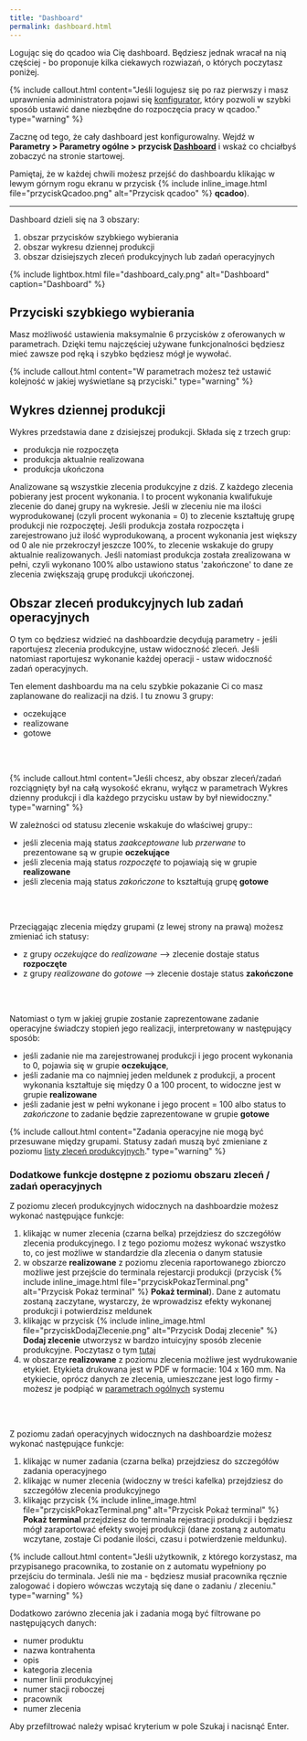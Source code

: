```yaml
---
title: "Dashboard"
permalink: dashboard.html 
---
```


Logując się do qcadoo wia Cię dashboard. Będziesz jednak wracał na nią częściej - bo proponuje kilka ciekawych rozwiazań, o których poczytasz poniżej.

{% include callout.html content="Jeśli logujesz się po raz pierwszy i masz uprawnienia administratora pojawi się [konfigurator](/konfigurator), który pozwoli w szybki sposób ustawić dane niezbędne do rozpoczęcia pracy w qcadoo." type="warning" %}


Zacznę od tego, że cały dashboard jest konfigurowalny. Wejdź w **Parametry > Parametry ogólne > przycisk [Dashboard](/parametry-dashboard)** i wskaż co chciałbyś zobaczyć na stronie startowej. 

Pamiętaj, że w każdej chwili możesz przejść do dashboardu klikając w lewym górnym rogu ekranu w przycisk {% include inline_image.html file="przyciskQcadoo.png" alt="Przycisk qcadoo" %} **qcadoo**).

---

Dashboard dzieli się na 3 obszary:
1. obszar przycisków szybkiego wybierania
2. obszar wykresu dziennej produkcji
3. obszar dzisiejszych zleceń produkcyjnych lub zadań operacyjnych

{% include lightbox.html file="dashboard_caly.png" alt="Dashboard" caption="Dashboard" %}

## Przyciski szybkiego wybierania

Masz możliwość ustawienia maksymalnie 6 przycisków z oferowanych w parametrach. Dzięki temu najczęściej używane funkcjonalności będziesz mieć zawsze pod ręką i szybko będziesz mógł je wywołać.

{% include callout.html content="W parametrach możesz też ustawić kolejność w jakiej wyświetlane są przyciski." type="warning" %}

## Wykres dziennej produkcji

Wykres przedstawia dane z dzisiejszej produkcji. Składa się z trzech grup:
- produkcja nie rozpoczęta
- produkcja aktualnie realizowana
- produkcja ukończona

Analizowane są wszystkie zlecenia produkcyjne z dziś. Z każdego zlecenia pobierany jest procent wykonania. I to procent wykonania kwalifukuje zlecenie do danej grupy na wykresie. Jeśli w zleceniu nie ma ilości wyprodukowanej (czyli procent wykonania = 0) to zlecenie kształtuję grupę produkcji nie rozpoczętej. Jeśli produkcja została rozpoczęta i zarejestrowano już ilość wyprodukowaną, a procent wykonania jest większy od 0 ale nie przekroczył jeszcze 100%, to zlecenie wskakuje do grupy aktualnie realizowanych. Jeśli natomiast produkcja została zrealizowana w pełni, czyli wykonano 100% albo ustawiono status 'zakończone' to dane ze zlecenia zwiększają grupę produkcji ukończonej.

## Obszar zleceń produkcyjnych lub zadań operacyjnych

O tym co będziesz widzieć na dashboardzie decydują parametry - jeśli raportujesz zlecenia produkcyjne, ustaw widoczność zleceń. Jeśli natomiast raportujesz wykonanie każdej operacji - ustaw widoczność zadań operacyjnych.

Ten element dashboardu ma na celu szybkie pokazanie Ci co masz zaplanowane do realizacji na dziś. I tu znowu 3 grupy:
- oczekujące
- realizowane
- gotowe
<br/>
<br/>

{% include callout.html content="Jeśli chcesz, aby obszar zleceń/zadań rozciągnięty był na całą wysokość ekranu, wyłącz w parametrach Wykres dzienny produkcji i dla każdego przycisku ustaw by był niewidoczny." type="warning" %}

W zależności od statusu zlecenie wskakuje do właściwej grupy::
- jeśli zlecenia mają status _zaakceptowane_ lub _przerwane_ to prezentowane są w grupie **oczekujące**
- jeśli zlecenia mają status _rozpoczęte_ to pojawiają się w grupie **realizowane**
- jeśli zlecenia mają status _zakończone_ to kształtują grupę **gotowe** 
<br/>
<br/>

Przeciągając zlecenia między grupami (z lewej strony na prawą) możesz zmieniać ich statusy:
- z grupy _oczekujące_ do _realizowane_ --> zlecenie dostaje status **rozpoczęte**
- z grupy _realizowane_ do _gotowe_ --> zlecenie dostaje status **zakończone**
<br/>
<br/>

Natomiast o tym w jakiej grupie zostanie zaprezentowane zadanie operacyjne świadczy stopień jego realizacji, interpretowany w następujący sposób:
- jeśli zadanie nie ma zarejestrowanej produkcji i jego procent wykonania to 0, pojawia się w grupie **oczekujące**,
- jeśli zadanie ma co najmniej jeden meldunek z produkcji, a procent wykonania kształtuje się między 0 a 100 procent, to widoczne jest w grupie **realizowane**
- jeśli zadanie jest w pełni wykonane i jego procent = 100 albo status to _zakończone_ to zadanie będzie zaprezentowane w grupie **gotowe**

{% include callout.html content="Zadania operacyjne nie mogą być przesuwane między grupami. Statusy zadań muszą być zmieniane z poziomu [listy zleceń produkcyjnych](/zlecenia-produkcyjne)." type="warning" %}

### Dodatkowe funkcje dostępne z poziomu obszaru zleceń / zadań operacyjnych

Z poziomu zleceń produkcyjnych widocznych na dashboardzie możesz wykonać następujące funkcje:
1. klikając w numer zlecenia (czarna belka) przejdziesz do szczegółów zlecenia produkcyjnego. I z tego poziomu możesz wykonać wszystko to, co jest możliwe w standardzie dla zlecenia o danym statusie
2. w obszarze **realizowane** z poziomu zlecenia raportowanego zbiorczo możliwe jest przejście do terminala rejestarcji produkcji (przycisk {% include inline_image.html file="przyciskPokazTerminal.png" alt="Przycisk Pokaż terminal" %} **Pokaż terminal**). Dane z automatu zostaną zaczytane, wystarczy, że wprowadzisz efekty wykonanej produkcji i potwierdzisz meldunek
3. klikając w przycisk {% include inline_image.html file="przyciskDodajZlecenie.png" alt="Przycisk Dodaj zlecenie" %} **Dodaj zlecenie** utworzysz w bardzo intuicyjny sposób zlecenie produkcyjne. Poczytasz o tym [tutaj](/dashboard-dodawanie-zlecen)
4. w obszarze **realizowane** z poziomu zlecenia możliwe jest wydrukowanie etykiet. Etykieta drukowana jest w PDF w formacie: 104 x 160 mm. Na etykiecie, oprócz danych ze zlecenia, umieszczane jest logo firmy - możesz je podpiąć w [parametrach ogólnych](/parametry-glowna.html#główna) systemu
<br/>
<br/>

Z poziomu zadań operacyjnych widocznych na dashboardzie możesz wykonać następujące funkcje:
1. klikając w numer zadania (czarna belka) przejdziesz do szczegółów zadania operacyjnego
2. klikając w numer zlecenia (widoczny w treści kafelka) przejdziesz do szczegółów zlecenia produkcyjnego
3. klikając przycisk {% include inline_image.html file="przyciskPokazTerminal.png" alt="Przycisk Pokaż terminal" %} **Pokaż terminal** przejdziesz do terminala rejestracji produkcji i będziesz mógł zaraportować efekty swojej produkcji (dane zostaną z automatu wczytane, zostaje Ci podanie ilości, czasu i potwierdzenie meldunku).

{% include callout.html content="Jeśli użytkownik, z którego korzystasz, ma przypisanego pracownika, to zostanie on z automatu wypełniony po przejściu do terminala. Jeśli nie ma - będziesz musiał pracownika ręcznie zalogować i dopiero wówczas wczytają się dane o zadaniu / zleceniu." type="warning" %}

Dodatkowo zarówno zlecenia jak i zadania mogą być filtrowane po następujących danych: 
- numer produktu
- nazwa kontrahenta
- opis
- kategoria zlecenia
- numer linii produkcyjnej
- numer stacji roboczej
- pracownik
- numer zlecenia

Aby przefiltrować należy wpisać kryterium w pole Szukaj i nacisnąć Enter.